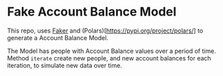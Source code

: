 # Fake Account Balance Model


This repo, uses [Faker](https://pypi.org/project/Faker/) and (Polars)[https://pypi.org/project/polars/] to generate a Account Balance Model.

The Model has people with Account Balance values over a period of time.
Method ``iterate`` create new people, and new account balances for each iteration, to simulate new data over time.

 
